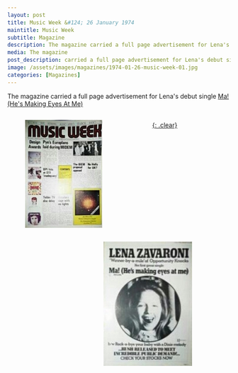 ```yaml
---
layout: post
title: Music Week &#124; 26 January 1974
maintitle: Music Week
subtitle: Magazine
description: The magazine carried a full page advertisement for Lena's debut single Ma! (He's Making Eyes At Me).
media: The magazine
post_description: carried a full page advertisement for Lena's debut single Ma! (He's Making Eyes At Me).
image: /assets/images/magazines/1974-01-26-music-week-01.jpg
categories: [Magazines]
---
```


The magazine carried a full page advertisement for Lena's debut single <a href="/discography/singles/00-ma-hes-making-eyes-at-me">Ma! (He's Making Eyes At Me)

<figure class="fig1">
<img src="/assets/images/magazines/1974-01-26-music-week-01.jpg" class="full-width"/>
</figure>

<figure class="fig2">
<img src="/assets/images/magazines/1974-01-26-music-week-02.jpg" class="full-width"/>
</figure>

<br />{: .clear}

<style>
.fig1 {float:left; width:49%;}

.fig2 {float:right; width:49%;}

figcaption {float:left; width:100%;}

@media only screen and (max-width: 700px) {
.fig1 {float:left; width:100%;}
.fig2 {float:left; width:100%;}
figcaption {float:left; width:100%; margin-bottom: 10px;}
}
</style>

